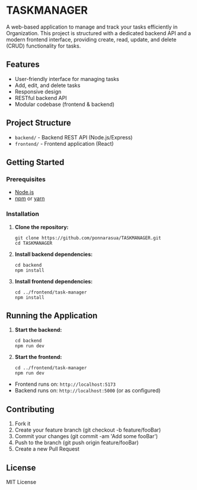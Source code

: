 # TASKMANAGER

A web-based application to manage and track your tasks efficiently in Organization. This project is structured with a dedicated backend API and a modern frontend interface, providing create, read, update, and delete (CRUD) functionality for tasks.

## Features

- User-friendly interface for managing tasks
- Add, edit, and delete tasks
- Responsive design
- RESTful backend API
- Modular codebase (frontend & backend)

## Project Structure

- `backend/` - Backend REST API (Node.js/Express)
- `frontend/` - Frontend application (React)
  
## Getting Started

### Prerequisites

- [Node.js](https://nodejs.org/)
- [npm](https://www.npmjs.com/) or [yarn](https://yarnpkg.com/)

### Installation

1. **Clone the repository:**
    ```
    git clone https://github.com/ponnarasua/TASKMANAGER.git
    cd TASKMANAGER
    ```

2. **Install backend dependencies:**
    ```
    cd backend
    npm install
    ```

3. **Install frontend dependencies:**
    ```
    cd ../frontend/task-manager
    npm install
    ```

## Running the Application

1. **Start the backend:**
    ```
    cd backend
    npm run dev
    ```

2. **Start the frontend:**
    ```
    cd ../frontend/task-manager
    npm run dev
    ```

- Frontend runs on: `http://localhost:5173`
- Backend runs on: `http://localhost:5000` (or as configured)

## Contributing

1. Fork it
2. Create your feature branch (git checkout -b feature/fooBar)
3. Commit your changes (git commit -am 'Add some fooBar')
4. Push to the branch (git push origin feature/fooBar)
5. Create a new Pull Request

## License

MIT License
